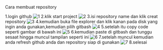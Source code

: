 Cara membuat repository 

1.login github
![1](https://user-images.githubusercontent.com/46662962/51585567-797fd480-1f0c-11e9-817f-e92c8fdf1ec1.png)
2.klik start project
![2](https://user-images.githubusercontent.com/46662962/51585624-a8964600-1f0c-11e9-9f6e-0e38c888d360.png)
3.isi repository name dan klik creat repository
![3](https://user-images.githubusercontent.com/46662962/51585676-db403e80-1f0c-11e9-9fd9-fe7d9ac0321e.png)
4.kemudian buka file explorer dan klik kanan pada disk yang ingin anda gunakan,kemudian pilih gitbash
![4](https://user-images.githubusercontent.com/46662962/51585717-0c207380-1f0d-11e9-9759-e6a7bcc19191.png)
5.setelah itu copy code seperti gambar di bawah ini
![5](https://user-images.githubusercontent.com/46662962/51585743-2fe3b980-1f0d-11e9-9131-dd7cfd71c368.png)
6.kemudian paste di gitbash dan tunggu sesaat hingga muncul tampilan seperti ini
![6](https://user-images.githubusercontent.com/46662962/51585828-76391880-1f0d-11e9-87cc-16595c6a43da.png)
7.setelah muncul kemudian anda refresh github anda dan repository siap di gunakan
![7](https://user-images.githubusercontent.com/46662962/51585867-9a94f500-1f0d-11e9-9c44-d499305b3660.png)
8.selesai

